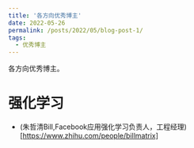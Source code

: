 ```yaml
---
title: '各方向优秀博主'
date: 2022-05-26
permalink: /posts/2022/05/blog-post-1/
tags:
  - 优秀博主
---
```


各方向优秀博主。

# 强化学习

* (朱哲清Bill,Facebook应用强化学习负责人，工程经理)[https://www.zhihu.com/people/billmatrix]
